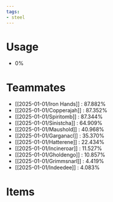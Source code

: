 ```yaml
---
tags:
- steel
---
```

# Usage
- 0%
# Teammates
- [[2025-01-01/Iron Hands]] : 87.882%
- [[2025-01-01/Copperajah]] : 87.352%
- [[2025-01-01/Spiritomb]] : 87.344%
- [[2025-01-01/Sinistcha]] : 64.909%
- [[2025-01-01/Maushold]] : 40.968%
- [[2025-01-01/Garganacl]] : 35.370%
- [[2025-01-01/Hatterene]] : 22.434%
- [[2025-01-01/Incineroar]] : 11.527%
- [[2025-01-01/Gholdengo]] : 10.857%
- [[2025-01-01/Grimmsnarl]] : 4.419%
- [[2025-01-01/Indeedee]] : 4.083%
# Items